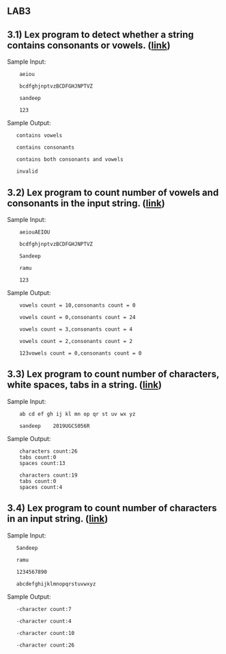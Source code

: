 ## LAB3

## 3.1)  Lex program to detect whether a string contains consonants or vowels. ([link](./Vowelandconsonant))

   Sample Input:
      
        aeiou
       
        bcdfghjnptvzBCDFGHJNPTVZ
       
        sandeep
       
        123
  
  Sample Output:
  
       contains vowels
       
       contains consonants
       
       contains both consonants and vowels
       
       invalid
   
## 3.2)  Lex program to count number of vowels and consonants in the input string. ([link](./Vowelsandconsonants_count))

   Sample Input:
        
        aeiouAEIOU
        
        bcdfghjnptvzBCDFGHJNPTVZ 
        
        Sandeep
        
        ramu
        
        123
        
   Sample Output:
       
        vowels count = 10,consonants count = 0
       
        vowels count = 0,consonants count = 24
       
        vowels count = 3,consonants count = 4
       
        vowels count = 2,consonants count = 2
       
        123vowels count = 0,consonants count = 0
       
   
## 3.3) Lex program to count number of characters, white spaces, tabs in a string. ([link](./char_whitespaces_tabs_newl_count))

   Sample Input:
   
        ab cd ef gh ij kl mn op qr st uv wx yz 
        
        sandeep    2019UGCS056R
        
   Sample Output:
   
        characters count:26
        tabs count:0       
        spaces count:13 
        
        characters count:19
        tabs count:0
        spaces count:4
        
        
## 3.4) Lex program to count number of characters in an input string. ([link](./characters_count))

   Sample Input:
   
       Sandeep
       
       ramu
       
       1234567890
       
       abcdefghijklmnopqrstuvwxyz
       
   Sample Output:
   
       -character count:7 
       
       -character count:4 
       
       -character count:10 
       
       -character count:26   
      
   
       
   
       
  
    


